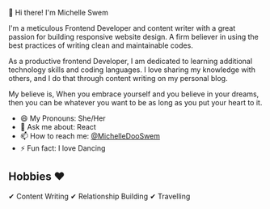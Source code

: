 👋 Hi there! I'm Michelle Swem

I'm a meticulous Frontend Developer and content writer with a great passion for building responsive website design.
A firm believer in using the best practices of writing clean and maintainable codes.

As a productive frontend Developer, I am dedicated to learning additional technology skills and coding languages.
I love sharing my knowledge with others, and I do that through content writing on my personal blog.

My believe is, When you embrace yourself and you believe in your dreams, then you can be whatever you want to be as long as you put your heart to it.

- 😄 My Pronouns: She/Her
- 💬 Ask me about: React
- 📫 How to reach me: [@MichelleDooSwem](https://mobile.twitter.com/MichelleDooSwem)
- ⚡ Fun fact: I love Dancing

## Hobbies :heart:

✔ Content Writing
✔ Relationship Building
✔ Travelling

<!--
**michelleswem/michelleswem** is a ✨ _special_ ✨ repository because its `README.md` (this file) appears on your GitHub profile.

Here are some ideas to get you started:

- 🔭 I’m currently working on ...
- 🌱 I’m currently learning ...
- 👯 I’m looking to collaborate on ...
- 🤔 I’m looking for help with ...
- 💬 Ask me about ...
- 📫 How to reach me: ...
- 😄 Pronouns: ...
- ⚡ Fun fact: ...
-->
